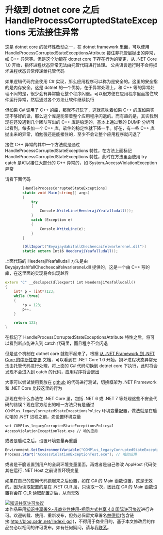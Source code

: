 
# 升级到 dotnet core 之后 HandleProcessCorruptedStateExceptions 无法接住异常

这是 dotnet core 的破坏性改动之一，在 dotnet framework 里面，可以使用 HandleProcessCorruptedStateExceptionsAttribute 接住非托管层抛出的异常，如 C++ 异常等。但是这个功能在 dotnet core 下存在行为的变更，从 .NET Core 1.0 开始，损坏进程状态异常无法由托管代码进行处理。 公共语言运行时不会将损坏进程状态异常传递给托管代码

<!--more-->


<!-- CreateTime:2021/1/25 8:48:37 -->

<!-- 发布 -->

如果逻辑代码完全使用 C# 实现，那么应用程序可以称为是安全的。这里的安全指的是内存安全。这是 dotnet 的一个优势，在于异常处理上，和 C++ 等的异常处理不同的是，很少会有异常能让整个程序闪退。可以很方便在应用程序里面接住软件运行异常，然后通过各个方法让软件继续执行

但如果 C# 调用了 C++ 的库，那就不好玩了，这就意味着如果 C++ 的库如果实现不够好的话，那么这个库是能带着整个应用程序闪退的。而有趣的是，其实我到现在还没遇到几个团队写出的 C++ 库是稳定的，基本上通过我的 DUMP 分析可以看到，每多加一个 C++ 库，软件的稳定性就下降一半。好在，有一些 C++ 库抛出来的异常，咱勉强还是能接住的，至少不会让整个应用程序就闪退了

接住 C++ 异常的其中一个方法就是通过 HandleProcessCorruptedStateExceptions 特性，在方法上面标记 HandleProcessCorruptedStateExceptions 特性，此时在方法里面使用 try catch 是可以接住大部分的 C++ 异常的，如 System.AccessViolationException 异常

请看下面代码

```csharp
        [HandleProcessCorruptedStateExceptions]
        static void Main(string[] args)
        {
            try
            {
                Console.WriteLine(HeederajiYeafalludall());
            }
            catch (Exception e)
            {
                Console.WriteLine(e);
            }
        }

        [DllImport("BeyajaydahifallChecheecaifelwarlerenel.dll")]
        static extern Int16 HeederajiYeafalludall();
```

上面代码的 HeederajiYeafalludall 方法是由 BeyajaydahifallChecheecaifelwarlerenel.dll 提供的，这是一个由 C++ 写的库，在这里面的实现将会出现越界

```C++
extern "C" __declspec(dllexport) int HeederajiYeafalludall() 
{
    int* p = (int*)123;
    while (true)
    {
        *p = 123;
        p++;
    }

    return 123;
}
```

在标记了 HandleProcessCorruptedStateExceptionsAttribute 特性之后，将可以看到断点能进入到 catch 代码里，而且程序不会闪退

但是这个机制在 dotnet core 就跑不起来了，根据 [从 .NET Framework 到 .NET Core 的中断性变更](https://docs.microsoft.com/zh-cn/dotnet/core/compatibility/fx-core?WT.mc_id=WD-MVP-5003260) 文档，可以看到在 .NET Core 1.0 开始，损坏进程状态异常无法由托管代码进行处理，将上面的 C# 代码切换到 dotnet core 下执行，此时将会发现不会进入到 catch 的代码，应用程序将会退出

大家可以尝试使用我放在 [github](https://github.com/lindexi/lindexi_gd/tree/9bf58ca4/BeyajaydahifallChecheecaifelwarlerenel ) 的代码进行测试，切换框架为 .NET Framework 和 .NET Core 比较这里的行为


那现在有什么办法在 .NET Core 里，包括 .NET 6 或 .NET 7 等处理这些不安全代码的错误？现在官方给出的唯一方法只有是通过 `COMPlus_legacyCorruptedStateExceptionsPolicy` 环境变量配置，做法就是在启动咱的 .NET 进程之前，先设置环境变量

```
set COMPlus_legacyCorruptedStateExceptionsPolicy=1
AccessViolationExceptionTest.exe // 咱的应用
```

或者是启动之后，设置环境变量再重启

```csharp
Environment.SetEnvironmentVariable("COMPlus_legacyCorruptedStateExceptionsPolicy", "1");
Process.Start("AccessViolationExceptionTest.exe"); // 咱的应用
```

或者是干脆设置到用户的全局环境变量里面，再或者是自己修改 AppHost 代码使其在运行 .NET Host 之前设置环境变量

如果在自己的应用代码跑起来之后设置，如在 C# 的 Main 函数设置，这是无效的。因为读取配置的是在 .NET CLR 层，只读取一次，因此在 C# 的 Main 函数设置将会在 CLR 读取配置之后，从而无效




<a rel="license" href="http://creativecommons.org/licenses/by-nc-sa/4.0/"><img alt="知识共享许可协议" style="border-width:0" src="https://licensebuttons.net/l/by-nc-sa/4.0/88x31.png" /></a><br />本作品采用<a rel="license" href="http://creativecommons.org/licenses/by-nc-sa/4.0/">知识共享署名-非商业性使用-相同方式共享 4.0 国际许可协议</a>进行许可。欢迎转载、使用、重新发布，但务必保留文章署名[林德熙](http://blog.csdn.net/lindexi_gd)(包含链接:http://blog.csdn.net/lindexi_gd )，不得用于商业目的，基于本文修改后的作品务必以相同的许可发布。如有任何疑问，请与我[联系](mailto:lindexi_gd@163.com)。